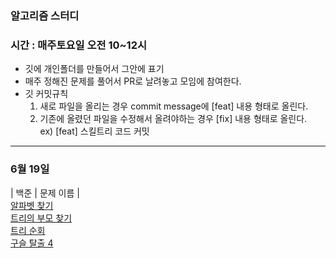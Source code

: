 ### 알고리즘 스터디
### 시간 : 매주토요일 오전 10~12시

- 깃에 개인폴더를 만들어서 그안에 표기
- 매주 정해진 문제를 풀어서 PR로 날려놓고 모임에 참여한다.
- 깃 커밋규칙
  1. 새로 파일을 올리는 경우 commit message에 [feat] 내용 형태로 올린다.
  2. 기존에 올렸던 파일을 수정해서 올려야하는 경우 [fix] 내용 형태로 올린다.<br>
  ex) [feat] 스킬트리 코드 커밋

****

### 6월 19일 
| 백준 | 문제 이름 | <br>
[알파벳 찾기](https://www.acmicpc.net/problem/10809) <br>
[트리의 부모 찾기](https://www.acmicpc.net/problem/11725) <br>
[트리 순회](https://www.acmicpc.net/problem/1991) <br>
[구슬 탈출 4](https://www.acmicpc.net/problem/15653)

